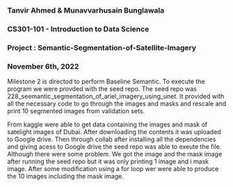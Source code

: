 ### Tanvir Ahmed & Munavvarhusain Bunglawala  
### CS301-101 - Introduction to Data Science  
### Project : Semantic-Segmentation-of-Satellite-Imagery  
### November 6th, 2022

Milestone 2 is directod to perform Baseline Semantic. To execute the program we were provded with the seed repo. The seed repo was 228_seemantic_segmentation_of_ariel_imagery_using_unet. It provided with all the necessary code to go through the images and masks and rescale and print 10 segmented images from validation sets.

From kaggle were able to get data containing the images and mask of satelight images of Dubai. After downloading the contents it was uploaded to Google drive. Then through collab after installing all the dependencies and giving acess to Google drive the seed repo was able to exeute the file. Although there were some problem. We got the image and the mask image after running the seed repo but it was only printing 1 image and i mask image. After some modification using a for loop wer were able to produce the 10 images including the mask image. 






